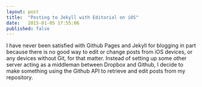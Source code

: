 ```yaml
---
layout: post
title:  "Posting to Jekyll with Editorial on iOS"
date:   2015-01-05 17:55:06
published: false
---
```


I have never been satisfied with Github Pages and Jekyll for blogging in part because there is no good way to edit or change posts from iOS devices, or any devices without Git, for that matter. Instead of setting up some other server acting as a middleman between Dropbox and Github, I decide to make something using the Github API to retrieve and edit posts from my repository.


